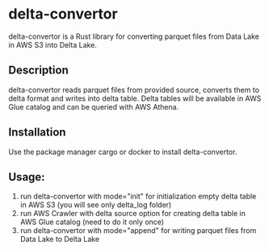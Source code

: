 # delta-convertor
delta-convertor is a Rust library for converting parquet files from Data Lake in AWS S3 into Delta Lake.

## Description
delta-convertor reads parquet files from provided source, converts them to delta format and writes into delta table.
Delta tables will be available in AWS Glue catalog and can be queried with AWS Athena.

## Installation
Use the package manager cargo or docker to install delta-convertor.

## Usage:
1) run delta-convertor with mode="init" for initialization empty delta table in AWS S3 (you will see only delta_log folder)
2) run AWS Crawler with delta source option for creating delta table in AWS Glue catalog (need to do it only once)
3) run delta-convertor with mode="append" for writing parquet files from Data Lake to Delta Lake